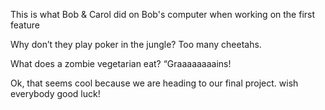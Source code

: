 This is what Bob & Carol did on Bob's computer when working on the first feature

Why don’t they play poker in the jungle?
Too many cheetahs.

What does a zombie vegetarian eat?
“Graaaaaaaains!

Ok, that seems cool because we are heading to our final project.
wish everybody good luck!